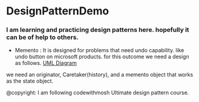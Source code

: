 # DesignPatternDemo

### I am learning and practicing design patterns here. hopefully it can be of help to others. 

- Memento : It is designed for problems that need undo capability. like undo button on microsoft products.
for this outcome we need a design as follows. 
[UML Diagram](https://miro.medium.com/max/759/1*Te7g0EHylsotgYcWkrE2Ew.png)

we need an originator, Caretaker(history), and a memento object that works as the state object.



@copyright: I am following codewithmosh Ultimate design pattern course.
